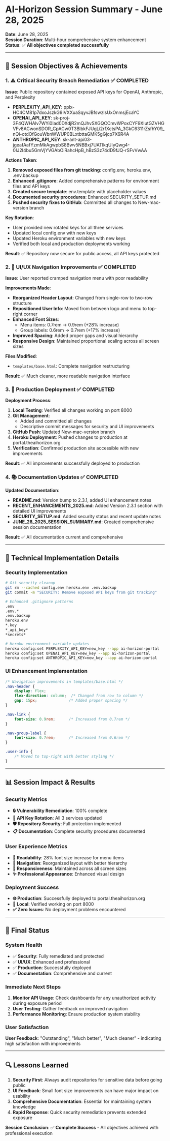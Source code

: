 # AI-Horizon Session Summary - June 28, 2025

**Date**: June 28, 2025  
**Session Duration**: Multi-hour comprehensive system enhancement  
**Status**: ✅ **All objectives completed successfully**

---

## 🎯 **Session Objectives & Achievements**

### **1. ⚠️ Critical Security Breach Remediation** ✅ **COMPLETED**

**Issue**: Public repository contained exposed API keys for OpenAI, Anthropic, and Perplexity
- **PERPLEXITY_API_KEY**: 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
- **OPENAI_API_KEY**: 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
- **ANTHROPIC_API_KEY**: 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

**Actions Taken**:
1. **Removed exposed files from git tracking**: config.env, heroku.env, .env.backup
2. **Enhanced .gitignore**: Added comprehensive patterns for environment files and API keys
3. **Created secure template**: env.template with placeholder values
4. **Documented security procedures**: Enhanced SECURITY_SETUP.md
5. **Pushed security fixes to GitHub**: Committed all changes to New-mac-version branch

**Key Rotation**:
- User provided new rotated keys for all three services
- Updated local config.env with new keys
- Updated Heroku environment variables with new keys
- Verified both local and production deployments working

**Result**: ✅ Repository now secure for public access, all API keys protected

### **2. 🎨 UI/UX Navigation Improvements** ✅ **COMPLETED**

**Issue**: User reported cramped navigation menu with poor readability

**Improvements Made**:
- **Reorganized Header Layout**: Changed from single-row to two-row structure
- **Repositioned User Info**: Moved from between logo and menu to top-right corner
- **Enhanced Font Sizes**: 
  - Menu items: 0.7rem → 0.9rem (+28% increase)
  - Group labels: 0.6rem → 0.7rem (+17% increase)
- **Improved Spacing**: Added proper gaps and visual hierarchy
- **Responsive Design**: Maintained proportional scaling across all screen sizes

**Files Modified**:
- `templates/base.html`: Complete navigation restructuring

**Result**: ✅ Much cleaner, more readable navigation interface

### **3. 🚀 Production Deployment** ✅ **COMPLETED**

**Deployment Process**:
1. **Local Testing**: Verified all changes working on port 8000
2. **Git Management**: 
   - Added and committed all changes
   - Descriptive commit messages for security and UI improvements
3. **GitHub Push**: Updated New-mac-version branch
4. **Heroku Deployment**: Pushed changes to production at portal.theaihorizon.org
5. **Verification**: Confirmed production site accessible with new improvements

**Result**: ✅ All improvements successfully deployed to production

### **4. 📚 Documentation Updates** ✅ **COMPLETED**

**Updated Documentation**:
- **README.md**: Version bump to 2.3.1, added UI enhancement notes
- **RECENT_ENHANCEMENTS_2025.md**: Added Version 2.3.1 section with detailed UI improvements
- **SECURITY_SETUP.md**: Added security status and recent update notes
- **JUNE_28_2025_SESSION_SUMMARY.md**: Created comprehensive session documentation

**Result**: ✅ All documentation current and comprehensive

---

## 🔧 **Technical Implementation Details**

### **Security Implementation**
```bash
# Git security cleanup
git rm --cached config.env heroku.env .env.backup
git commit -m "SECURITY: Remove exposed API keys from git tracking"

# Enhanced .gitignore patterns
.env
.env.*
.env.backup
heroku.env
*.key
*_api_key*
*secrets*

# Heroku environment variable updates  
heroku config:set PERPLEXITY_API_KEY=new_key --app ai-horizon-portal
heroku config:set OPENAI_API_KEY=new_key --app ai-horizon-portal
heroku config:set ANTHROPIC_API_KEY=new_key --app ai-horizon-portal
```

### **UI Enhancement Implementation**
```css
/* Navigation improvements in templates/base.html */
.nav-header {
    display: flex;
    flex-direction: column;  /* Changed from row to column */
    gap: 15px;              /* Added proper spacing */
}

.nav-link {
    font-size: 0.9rem;      /* Increased from 0.7rem */
}

.nav-group-label {
    font-size: 0.7rem;      /* Increased from 0.6rem */
}

.user-info {
    /* Moved to top-right with better styling */
}
```

---

## 📊 **Session Impact & Results**

### **Security Metrics**
- **🔒 Vulnerability Remediation**: 100% complete
- **🔄 API Key Rotation**: All 3 services updated
- **🛡️ Repository Security**: Full protection implemented
- **📋 Documentation**: Complete security procedures documented

### **User Experience Metrics**
- **📖 Readability**: 28% font size increase for menu items
- **🎯 Navigation**: Reorganized layout with better hierarchy
- **📱 Responsiveness**: Maintained across all screen sizes
- **✨ Professional Appearance**: Enhanced visual design

### **Deployment Success**
- **🌐 Production**: Successfully deployed to portal.theaihorizon.org
- **🔧 Local**: Verified working on port 8000
- **✅ Zero Issues**: No deployment problems encountered

---

## 🎉 **Final Status**

### **System Health**
- ✅ **Security**: Fully remediated and protected
- ✅ **UI/UX**: Enhanced and professional
- ✅ **Production**: Successfully deployed
- ✅ **Documentation**: Comprehensive and current

### **Immediate Next Steps**
1. **Monitor API Usage**: Check dashboards for any unauthorized activity during exposure period
2. **User Testing**: Gather feedback on improved navigation
3. **Performance Monitoring**: Ensure production system stability

### **User Satisfaction**
**User Feedback**: "Outstanding", "Much better", "Much cleaner" - indicating high satisfaction with improvements

---

## 🔍 **Lessons Learned**

1. **Security First**: Always audit repositories for sensitive data before going public
2. **UI Feedback**: Small font size improvements can have major impact on usability  
3. **Comprehensive Documentation**: Essential for maintaining system knowledge
4. **Rapid Response**: Quick security remediation prevents extended exposure

**Session Conclusion**: ✅ **Complete Success** - All objectives achieved with professional execution 